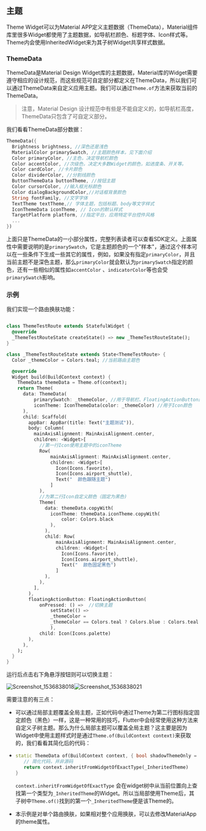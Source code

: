 

## 主题

Theme Widget可以为Material APP定义主题数据（ThemeData），Material组件库里很多Widget都使用了主题数据，如导航栏颜色、标题字体、Icon样式等。Theme内会使用InheritedWidget来为其子树Widget共享样式数据。

### ThemeData

ThemeData是Material Design Widget库的主题数据，Material库的Widget需要遵守相应的设计规范，而这些规范可自定部分都定义在ThemeData，所以我们可以通过ThemeData来自定义应用主题。我们可以通过`Theme.of`方法来获取当前的ThemeData。

> 注意，Material Design 设计规范中有些是不能自定义的，如导航栏高度，ThemeData只包含了可自定义部分。

我们看看ThemeData部分数据：

```dart
ThemeData({
  Brightness brightness, //深色还是浅色
  MaterialColor primarySwatch, //主题颜色样本，见下面介绍
  Color primaryColor, //主色，决定导航栏颜色
  Color accentColor, //次级色，决定大多数Widget的颜色，如进度条、开关等。
  Color cardColor, //卡片颜色
  Color dividerColor, //分割线颜色
  ButtonThemeData buttonTheme, //按钮主题
  Color cursorColor, //输入框光标颜色
  Color dialogBackgroundColor,//对话框背景颜色
  String fontFamily, //文字字体
  TextTheme textTheme,// 字体主题，包括标题、body等文字样式
  IconThemeData iconTheme, // Icon的默认样式
  TargetPlatform platform, //指定平台，应用特定平台控件风格
  ...
})
```

上面只是ThemeData的一小部分属性，完整列表读者可以查看SDK定义。上面属性中需要说明的是`primarySwatch`，它是主题颜色的一个"样本"，通过这个样本可以在一些条件下生成一些其它的属性，例如，如果没有指定`primaryColor`，并且当前主题不是深色主题，那么`primaryColor`就会默认为`primarySwatch`指定的颜色，还有一些相似的属性如`accentColor` 、`indicatorColor`等也会受`primarySwatch`影响。

### 示例

我们实现一个路由换肤功能：

```dart

class ThemeTestRoute extends StatefulWidget {
  @override
  _ThemeTestRouteState createState() => new _ThemeTestRouteState();
}

class _ThemeTestRouteState extends State<ThemeTestRoute> {
  Color _themeColor = Colors.teal; //当前路由主题色

  @override
  Widget build(BuildContext context) {
    ThemeData themeData = Theme.of(context);
    return Theme(
      data: ThemeData(
          primarySwatch: _themeColor, //用于导航栏、FloatingActionButton的背景色等
          iconTheme: IconThemeData(color: _themeColor) //用于Icon颜色
      ),
      child: Scaffold(
        appBar: AppBar(title: Text("主题测试")),
        body: Column(
          mainAxisAlignment: MainAxisAlignment.center,
          children: <Widget>[
            //第一行Icon使用主题中的iconTheme
            Row(
                mainAxisAlignment: MainAxisAlignment.center,
                children: <Widget>[
                  Icon(Icons.favorite),
                  Icon(Icons.airport_shuttle),
                  Text("  颜色跟随主题")
                ]
            ),
            //为第二行Icon自定义颜色（固定为黑色)
            Theme(
              data: themeData.copyWith(
                iconTheme: themeData.iconTheme.copyWith(
                    color: Colors.black
                ),
              ),
              child: Row(
                  mainAxisAlignment: MainAxisAlignment.center,
                  children: <Widget>[
                    Icon(Icons.favorite),
                    Icon(Icons.airport_shuttle),
                    Text("  颜色固定黑色")
                  ]
              ),
            ),
          ],
        ),
        floatingActionButton: FloatingActionButton(
            onPressed: () =>  //切换主题
                setState(() =>
                _themeColor =
                _themeColor == Colors.teal ? Colors.blue : Colors.teal
                ),
            child: Icon(Icons.palette)
        ),
      ),
    );
  }
}
```

运行后点击右下角悬浮按钮则可以切换主题：

![Screenshot_1536838018](https://cdn.jsdelivr.net/gh/flutterchina/flutter-in-action@1.0/docs/imgs/Screenshot_1536838018.png)![Screenshot_1536838021](https://cdn.jsdelivr.net/gh/flutterchina/flutter-in-action@1.0/docs/imgs/Screenshot_1536838021.png)



需要注意的有三点：

- 可以通过局部主题覆盖全局主题，正如代码中通过Theme为第二行图标指定固定颜色（黑色）一样，这是一种常用的技巧，Flutter中会经常使用这种方法来自定义子树主题。那么为什么局部主题可以覆盖全局主题？这主要是因为Widget中使用主题样式时是通过`Theme.of(BuildContext context)`来获取的，我们看看其简化后的代码：

- ```dart 
  static ThemeData of(BuildContext context, { bool shadowThemeOnly = false }) {
     // 简化代码，并非源码  
     return context.inheritFromWidgetOfExactType(_InheritedTheme)
  }
  ```

  `context.inheritFromWidgetOfExactType` 会在widget树中从当前位置向上查找第一个类型为`_InheritedTheme`的Widget。所以当局部使用Theme后，其子树中`Theme.of()`找到的第一个`_InheritedTheme`便是该Theme的。

- 本示例是对单个路由换肤，如果相对整个应用换肤，可以去修改MaterialApp的theme属性。
